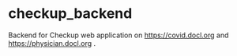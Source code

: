 # checkup_backend
Backend for Checkup web application on https://covid.docl.org and https://physician.docl.org .
